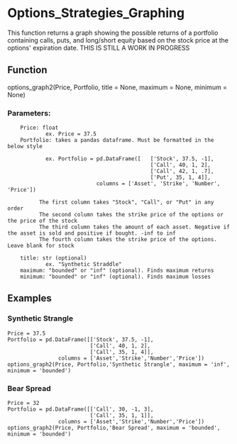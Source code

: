 # Options_Strategies_Graphing
This function returns a graph showing the possible returns of a portfolio containing calls, puts, and long/short equity based on the stock price at the options' expiration date. 
THIS IS STILL A WORK IN PROGRESS

## Function
options_graph2(Price, Portfolio, title = None, maximum = None, minimum = None)

### Parameters:
        Price: float 
                ex. Price = 37.5
        Portfolio: takes a pandas dataframe. Must be formatted in the below style

                ex. Portfolio = pd.DataFrame([   ['Stock', 37.5, -1],
                                                 ['Call', 40, 1, 2],
                                                 ['Call', 42, 1, .7],
                                                 ['Put', 35, 1, 4]],
                                columns = ['Asset', 'Strike', 'Number', 'Price'])

              The first column takes "Stock", "Call", or "Put" in any order
              The second column takes the strike price of the options or the price of the stock
              The third column takes the amount of each asset. Negative if the asset is sold and positive if bought. -inf to inf
              The fourth column takes the strike price of the options. Leave blank for stock

        title: str (optional)
                ex. "Synthetic Straddle"
        maximum: "bounded" or "inf" (optional). Finds maximum returns
        minimum: "bounded" or "inf" (optional). Finds maximum losses
        
## Examples 
### Synthetic Strangle
```
Price = 37.5
Portfolio = pd.DataFrame([['Stock', 37.5, -1],
                          ['Call', 40, 1, 2],
                          ['Call', 35, 1, 4]],
                columns = ['Asset','Strike','Number','Price'])
options_graph2(Price, Portfolio,'Synthetic Strangle', maximum = 'inf', minimum = 'bounded')
```
### Bear Spread
```
Price = 32
Portfolio = pd.DataFrame([['Call', 30, -1, 3],
                          ['Call', 35, 1, 1]],
                columns = ['Asset','Strike','Number','Price'])
options_graph2(Price, Portfolio,'Bear Spread', maximum = 'bounded', minimum = 'bounded')
```
